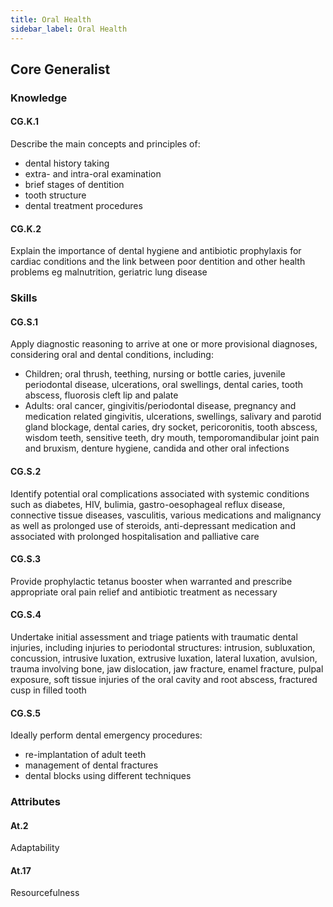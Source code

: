 ```yaml
---
title: Oral Health
sidebar_label: Oral Health
---
```

## Core Generalist

### Knowledge

#### CG.K.1

Describe the main concepts and principles of: 

* dental history taking 
* extra- and intra-oral examination 
* brief stages of dentition 
* tooth structure 
* dental treatment procedures

#### CG.K.2

Explain the importance of dental hygiene and antibiotic prophylaxis for cardiac conditions and the link between poor dentition and other health problems eg malnutrition, geriatric lung disease

### Skills

#### CG.S.1

Apply diagnostic reasoning to arrive at one or more provisional diagnoses, considering oral and dental conditions, including:

* Children; oral thrush, teething, nursing or bottle caries, juvenile periodontal disease, ulcerations, oral swellings, dental caries, tooth abscess, fluorosis cleft lip and palate
* Adults: oral cancer, gingivitis/periodontal disease, pregnancy and medication related gingivitis, ulcerations, swellings, salivary and parotid gland blockage, dental caries, dry socket, pericoronitis, tooth abscess, wisdom teeth, sensitive teeth, dry mouth, temporomandibular joint pain and bruxism, denture hygiene, candida and other oral infections

#### CG.S.2

Identify potential oral complications associated with systemic conditions such as diabetes, HIV, bulimia, gastro-oesophageal reflux disease, connective tissue diseases, vasculitis, various medications and malignancy as well as prolonged use of steroids, anti-depressant medication and associated with prolonged hospitalisation and palliative care

#### CG.S.3

Provide prophylactic tetanus booster when warranted and prescribe appropriate oral pain relief and antibiotic treatment as necessary

#### CG.S.4

Undertake initial assessment and triage patients with traumatic dental injuries, including injuries to periodontal structures: intrusion, subluxation, concussion, intrusive luxation, extrusive luxation, lateral luxation, avulsion, trauma involving bone, jaw dislocation, jaw fracture, enamel fracture, pulpal exposure, soft tissue injuries of the oral cavity and root abscess, fractured cusp in filled tooth

#### CG.S.5

Ideally perform dental emergency procedures:

* re-implantation of adult teeth 
* management of dental fractures 
* dental blocks using different techniques

### Attributes

#### At.2

Adaptability

#### At.17

Resourcefulness